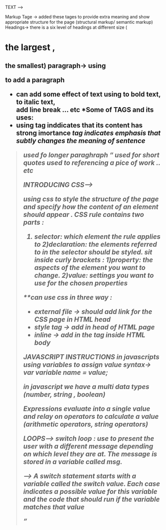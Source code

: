  TEXT -->

Markup Tage -> added these tages to provide extra meaning and show appropriate structure for the page (structural markup/ semantic markup)
Headings-> there is a six level of headings at different size (<h1> the largest , <h2> the smallest)
paragraph-> using <p> </p> to add a paragraph 

- can add some effect of text using <b> </b> to bold text, <i> </i> to italic text, <br /> add line break ... etc 
*Some of TAGS and its uses:
- using <strong> tag inddicates that its content has strong imortance 
<em> tag indicates emphasis that subtly changes the meaning of sentence 
<blockquote> used fo longer paraghraph 
<q> used for short quotes 
<cite> used to referencing a pice of work .. etc 

INTRODUCING CSS-->

using css to style the structure of the page and specify how the content of an element should appear .
CSS rule contains two parts : 
1) selector: which element the rule applies to
 2)declaration: the elements referred to in the selector should be styled. 
sit inside curly brackets : 
1)property: the aspects of the element you want to change.
2)value: settings you want to use for the chosen properties

**can use css in three way :
 - external file -> should add link for the CSS page in HTML head
 - style tag -> add in head of HTML page
 - inline -> add in the tag inside HTML body

JAVASCRIPT INSTRUCTIONS
in javascripts using variables to assign value 
syntax-> var  variable name = value;

in javascript we have a multi data types (number, string , boolean)

Expressions evaluate into a single value and relay on operators to calculate a value (arithmetic operators, string operators)

LOOPS-->
switch loop : use to present the user with a different message depending on which level they are at. The message is stored in a variable called msg. 

--> A switch statement starts with a variable called the switch value. Each case indicates a possible value for this variable and the code that should run if the variable matches that value
